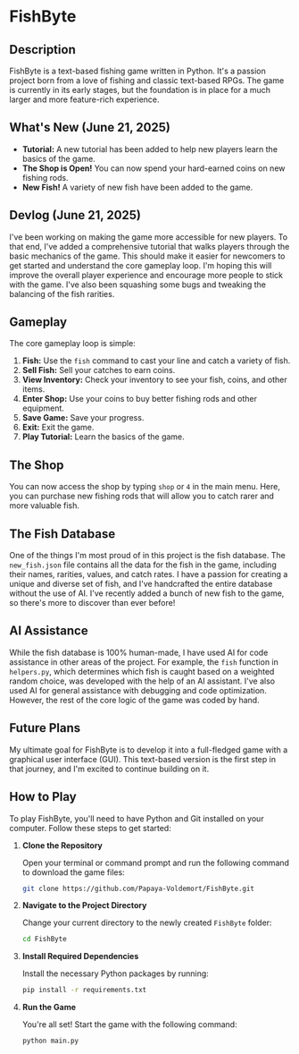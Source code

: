 # FishByte

## Description

FishByte is a text-based fishing game written in Python. It's a passion project born from a love of fishing and classic text-based RPGs. The game is currently in its early stages, but the foundation is in place for a much larger and more feature-rich experience.

## What's New (June 21, 2025)

*   **Tutorial:** A new tutorial has been added to help new players learn the basics of the game.
*   **The Shop is Open!** You can now spend your hard-earned coins on new fishing rods.
*   **New Fish!** A variety of new fish have been added to the game.

## Devlog (June 21, 2025)

I've been working on making the game more accessible for new players. To that end, I've added a comprehensive tutorial that walks players through the basic mechanics of the game. This should make it easier for newcomers to get started and understand the core gameplay loop. I'm hoping this will improve the overall player experience and encourage more people to stick with the game. I've also been squashing some bugs and tweaking the balancing of the fish rarities.

## Gameplay

The core gameplay loop is simple:

1.  **Fish:** Use the `fish` command to cast your line and catch a variety of fish.
2.  **Sell Fish:** Sell your catches to earn coins.
3.  **View Inventory:** Check your inventory to see your fish, coins, and other items.
4.  **Enter Shop:** Use your coins to buy better fishing rods and other equipment.
5.  **Save Game:** Save your progress.
6.  **Exit:** Exit the game.
7.  **Play Tutorial:** Learn the basics of the game.

## The Shop

You can now access the shop by typing `shop` or `4` in the main menu. Here, you can purchase new fishing rods that will allow you to catch rarer and more valuable fish.

## The Fish Database

One of the things I'm most proud of in this project is the fish database. The `new_fish.json` file contains all the data for the fish in the game, including their names, rarities, values, and catch rates. I have a passion for creating a unique and diverse set of fish, and I've handcrafted the entire database without the use of AI. I've recently added a bunch of new fish to the game, so there's more to discover than ever before!

## AI Assistance

While the fish database is 100% human-made, I have used AI for code assistance in other areas of the project. For example, the `fish` function in `helpers.py`, which determines which fish is caught based on a weighted random choice, was developed with the help of an AI assistant. I've also used AI for general assistance with debugging and code optimization. However, the rest of the core logic of the game was coded by hand.

## Future Plans

My ultimate goal for FishByte is to develop it into a full-fledged game with a graphical user interface (GUI). This text-based version is the first step in that journey, and I'm excited to continue building on it.

## How to Play

To play FishByte, you'll need to have Python and Git installed on your computer. Follow these steps to get started:

1.  **Clone the Repository**
    
    Open your terminal or command prompt and run the following command to download the game files:
    ```bash
    git clone https://github.com/Papaya-Voldemort/FishByte.git
    ```

2.  **Navigate to the Project Directory**
    
    Change your current directory to the newly created `FishByte` folder:
    ```bash
    cd FishByte
    ```

3.  **Install Required Dependencies**
    
    Install the necessary Python packages by running:
    ```bash
    pip install -r requirements.txt
    ```

4.  **Run the Game**
    
    You're all set! Start the game with the following command:
    ```bash
    python main.py
    ```
